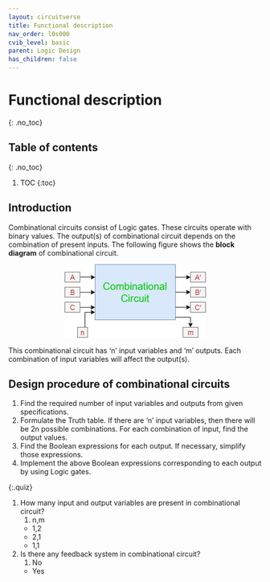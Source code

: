 ```yaml
---
layout: circuitverse
title: Functional description
nav_order: l0s000
cvib_level: basic
parent: Logic Design
has_children: false
---
```



# Functional description
{: .no_toc}


## Table of contents
{: .no_toc}

1. TOC
{:toc}

## Introduction

Combinational circuits consist of Logic gates. These circuits operate with binary values. The output(s) of combinational circuit depends on the combination of present inputs. The following figure shows the **block diagram** of combinational circuit.

<div style="text-align:center"><img src="/assets/images/combinational1.jpg" /></div>

This combinational circuit has ‘n’ input variables and ‘m’ outputs. Each combination of input variables will affect the output(s).


## Design procedure of combinational circuits

1.  Find the required number of input variables and outputs from given specifications.   
1.  Formulate the Truth table. If there are ‘n’ input variables, then there will be 2n possible combinations. For each combination of input, find the output values.   
1.  Find the Boolean expressions for each output. If necessary, simplify those expressions.   
1.  Implement the above Boolean expressions corresponding to each output by using Logic gates.



{:.quiz}
1. How many input and output variables are present in combinational circuit?
   1. n,m
   * 1,2
   * 2,1
   * 1,1
2. Is there any feedback system in combinational circuit?
   1. No
   * Yes

